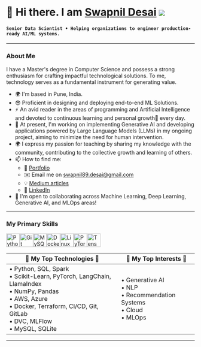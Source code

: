 # 🤖 Hi there. I am [Swapnil Desai](https://akashmathur-2212.github.io/) ![](https://user-images.githubusercontent.com/18350557/176309783-0785949b-9127-417c-8b55-ab5a4333674e.gif)

#### **`Senior Data Scientist • Helping organizations to engineer production-ready AI/ML systems.`**

---------------------
### About Me
I have a Master's degree in Computer Science and possess a strong enthusiasm for crafting impactful technological solutions. To me, technology serves as a fundamental instrument for generating value.
- 🌍 I'm based in Pune, India.
- :sunglasses: Proficient in designing and deploying end-to-end ML Solutions.
- :zap: An avid reader in the areas of programming and Artificial Intelligence and devoted to continuous learning and personal growth🌱 every day.
- 🧠 At present, I'm working on implementing Generative AI and developing applications powered by Large Language Models (LLMs) in my ongoing project, aiming to minimize the need for human intervention.
- :earth_africa: I express my passion for teaching by sharing my knowledge with the community, contributing to the collective growth and learning of others.
- 📫 How to find me: 
  - 💼 [Portfolio](https://swapnild.github.io/)
  - ✉️ Email me on [swapnil89.desai@gmail.com](mailto:swapnil89.desai@gmail.com)
  - :bulb: [Medium articles](https://medium.com/@Swapnild89)
  - :office: [LinkedIn](http://www.linkedin.com/pub/swapnil-desai/64/54b/81)
- 🤝  I'm open to collaborating across Machine Learning, Deep Learning, Generative AI, and MLOps areas!
  
---------------------

### My Primary Skills

<p align="left">
<a href="https://www.python.org/" target="_blank" rel="noreferrer"><img src="https://raw.githubusercontent.com/danielcranney/readme-generator/main/public/icons/skills/python-colored.svg" width="36" height="36" alt="Python" /></a><a href="https://git-scm.com/" target="_blank" rel="noreferrer"><img src="https://raw.githubusercontent.com/danielcranney/readme-generator/main/public/icons/skills/git-colored.svg" width="36" height="36" alt="Git" /></a><a href="https://www.mysql.com/" target="_blank" rel="noreferrer"><img src="https://raw.githubusercontent.com/danielcranney/readme-generator/main/public/icons/skills/mysql-colored.svg" width="36" height="36" alt="MySQL" /></a><a href="https://www.docker.com/" target="_blank" rel="noreferrer"><img src="https://raw.githubusercontent.com/danielcranney/readme-generator/main/public/icons/skills/docker-colored.svg" width="36" height="36" alt="Docker" /></a><a href="https://www.linux.org" target="_blank" rel="noreferrer"><img src="https://raw.githubusercontent.com/danielcranney/readme-generator/main/public/icons/skills/linux-colored.svg" width="36" height="36" alt="Linux" /></a><a href="https://pytorch.org/" target="_blank" rel="noreferrer"><img src="https://raw.githubusercontent.com/danielcranney/readme-generator/main/public/icons/skills/pytorch-colored.svg" width="36" height="36" alt="PyTorch" /></a><a href="https://www.tensorflow.org/" target="_blank" rel="noreferrer"><img src="https://raw.githubusercontent.com/danielcranney/readme-generator/main/public/icons/skills/tensorflow-colored.svg" width="36" height="36" alt="TensorFlow" /></a>
</p>

| 🔘 My **Top** Technologies 🔘 | 🔘 My **Top** Interests 🔘 |
|---------------|--------------|
| • Python, SQL, Spark <br/> • Scikit-Learn, PyTorch, LangChain, LlamaIndex <br/> • NumPy, Pandas <br/> • AWS, Azure <br/> • Docker, Terraform, CI/CD, Git, GitLab <br/> • DVC, MLFlow <br/>• MySQL, SQLite <br/> | • Generative AI <br/> • NLP <br/> • Recommendation Systems <br/> • Cloud <br/> • MLOps <br/> |

---------------------


<!--
### Check out my latest articles
<a target="_blank" href="https://github-readme-medium-recent-article.vercel.app/medium/@akash-mathur/0"><img src="https://github-readme-medium-recent-article.vercel.app/medium/@akash-mathur/0" alt="Recent Article 0">
<a target="_blank" href="https://github-readme-medium-recent-article.vercel.app/medium/@akash-mathur/1"><img src="https://github-readme-medium-recent-article.vercel.app/medium/@akash-mathur/1" alt="Recent Article 1">
<a target="_blank" href="https://github-readme-medium-recent-article.vercel.app/medium/@akash-mathur/2"><img src="https://github-readme-medium-recent-article.vercel.app/medium/@akash-mathur/2" alt="Recent Article 2">
-->

<!--
**akashmathur-2212/akashmathur-2212** is a ✨ _special_ ✨ repository because its `README.md` (this file) appears on your GitHub profile.
<!--- https://medium.com/towards-data-science/creating-a-data-science-portfolio-bd485382f49 
- :nerd_face: An MBA finance and engineering graduate with a passion for addressing pressing global challenges and building innovative & sustainable AI solutions.--->
